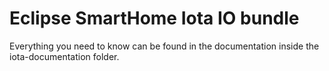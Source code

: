 # Eclipse SmartHome Iota IO bundle

Everything you need to know can be found in the documentation inside the iota-documentation folder.
